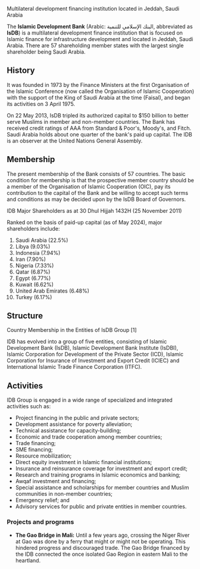 Multilateral development financing institution located in Jeddah, Saudi Arabia

The **Islamic Development Bank** (Arabic: البنك الإسلامي للتنمية, abbreviated
as **IsDB**) is a multilateral development finance institution that is focused
on Islamic finance for infrastructure development and located in Jeddah, Saudi
Arabia. There are 57 shareholding member states with the largest single
shareholder being Saudi Arabia.

## History

It was founded in 1973 by the Finance Ministers at the first Organisation of
the Islamic Conference (now called the Organisation of Islamic Cooperation)
with the support of the King of Saudi Arabia at the time (Faisal), and began
its activities on 3 April 1975.

On 22 May 2013, IsDB tripled its authorized capital to $150 billion to better
serve Muslims in member and non-member countries. The Bank has received credit
ratings of AAA from Standard & Poor's, Moody's, and Fitch. Saudi Arabia holds
about one quarter of the bank's paid up capital. The IDB is an observer at the
United Nations General Assembly.

## Membership

The present membership of the Bank consists of 57 countries. The basic
condition for membership is that the prospective member country should be a
member of the Organisation of Islamic Cooperation (OIC), pay its contribution
to the capital of the Bank and be willing to accept such terms and conditions
as may be decided upon by the IsDB Board of Governors.

IDB Major Shareholders as at 30 Dhul Hijjah 1432H (25 November 2011)

Ranked on the basis of paid-up capital (as of May 2024), major shareholders
include:

  1. Saudi Arabia (22.5%)
  2. Libya (9.03%)
  3. Indonesia (7.94%)
  4. Iran (7.90%)
  5. Nigeria (7.33%)
  6. Qatar (6.87%)
  7. Egypt (6.77%)
  8. Kuwait (6.62%)
  9. United Arab Emirates (6.48%)
  10. Turkey (6.17%)

## Structure

Country Membership in the Entities of IsDB Group [1]

IDB has evolved into a group of five entities, consisting of Islamic
Development Bank (IsDB), Islamic Development Bank Institute (IsDBI), Islamic
Corporation for Development of the Private Sector (ICD), Islamic Corporation
for Insurance of Investment and Export Credit (ICIEC) and International
Islamic Trade Finance Corporation (ITFC).

## Activities

IDB Group is engaged in a wide range of specialized and integrated activities
such as:

  * Project financing in the public and private sectors;
  * Development assistance for poverty alleviation;
  * Technical assistance for capacity-building;
  * Economic and trade cooperation among member countries;
  * Trade financing;
  * SME financing;
  * Resource mobilization;
  * Direct equity investment in Islamic financial institutions;
  * Insurance and reinsurance coverage for investment and export credit;
  * Research and training programs in Islamic economics and banking;
  * Awqaf investment and financing;
  * Special assistance and scholarships for member countries and Muslim communities in non-member countries;
  * Emergency relief; and
  * Advisory services for public and private entities in member countries.

### Projects and programs

  * **The Gao Bridge in Mali:** Until a few years ago, crossing the Niger River at Gao was done by a ferry that might or might not be operating. This hindered progress and discouraged trade. The Gao Bridge financed by the IDB connected the once isolated Gao Region in eastern Mali to the heartland.